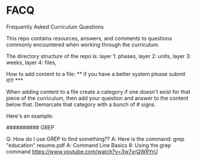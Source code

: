 # FACQ
Frequently Asked Curriculum Questions

This repo contains resources, answers, and comments to questions
commonly encountered when working through the curriculum.

The directory structure of the repo is:
layer 1: phases,
layer 2: units,
layer 3: weeks,
layer 4: files,


How to add content to a file: ** if you have a better system please submit it!!! ***

When adding content to a file create a category if one doesn't exist for that piece of the curriculum, then add your question and answer to the content below that. Demarcate that category with a bunch of # signs.

Here's an example:

########## GREP

Q: How do I use GREP to find something??
A: Here is the command: grep "education" resume.pdf
A: Command Line Basics 8: Using the grep command https://www.youtube.com/watch?v=3w7xrQWRYrU

